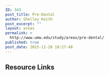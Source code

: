 ```yaml
---
ID: 343
post_title: Pre-Dental
author: Shelley Keith
post_excerpt: ""
layout: areas
permalink: >
  http://www.umw.edu/study/areas/pre-dental/
published: true
post_date: 2015-11-20 18:27:48
---
```


<!-- Types Custom Fields: -->

<!-- resource-links -->
<h2>Resource Links</h2>
<!-- End resource-links -->

<!-- End Types Custom Fields -->